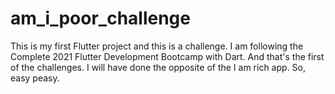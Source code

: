 # am_i_poor_challenge

This is my first Flutter project and this is a challenge. I am following the Complete 2021 Flutter Development Bootcamp with Dart. 
And that's the first of the challenges. I will have done the opposite of the I am rich app. So, easy peasy.

